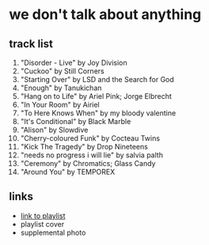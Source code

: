 # we don't talk about anything

## track list

1. "Disorder - Live" by Joy Division
2. "Cuckoo" by Still Corners
3. "Starting Over" by LSD and the Search for God
4. "Enough" by Tanukichan
5. "Hang on to Life" by Ariel Pink; Jorge Elbrecht
6. "In Your Room" by Airiel
7. "To Here Knows When" by my bloody valentine
8. "It's Conditional" by Black Marble
9. "Alison" by Slowdive
10. "Cherry-coloured Funk" by Cocteau Twins
11. "Kick The Tragedy" by Drop Nineteens
12. "needs no progress i will lie" by salvia palth
13. "Ceremony" by Chromatics; Glass Candy
14. "Around You" by TEMPOREX

## links

- [link to playlist](https://open.spotify.com/playlist/0aEaSr4kyF8yX5MrSvqpWi)
- playlist cover
- supplemental photo
